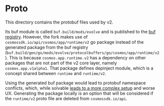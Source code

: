 # Proto

This directory contains the protobuf files used by v2.

Its buf module is called `buf.build/mods/evolve` and is published to the [buf registry](https://buf.build/mods/evolve).
However, the fork makes use of `cosmossdk.io/api/cosmos/app/runtime/v2` go package instead of the generated package from the buf registry (`buf.build/gen/go/mods/evolve/protocolbuffers/go/cosmos/app/runtime/v2`). This is because `cosmos.app.runtime.v2` has a dependency on other packages that are not part of the v2 core layer, namely `cosmos.app.v1alpha1`. That package defines depinject module, which is a concept shared between `runtime` and `runtime/v2`.

Using the generated buf package would lead to protobuf namespace conflicts, which, while solvable [leads to a more complex setup](https://protobuf.dev/reference/go/faq/#namespace-conflict) and worse UX. Generating the package locally is an option that will be considered if the `runtime/v2` proto file are deleted from `cosmossdk.io/api`.
